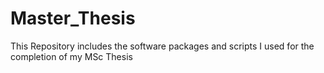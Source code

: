 # Master_Thesis
This Repository includes the software packages and scripts I used for the completion of my MSc Thesis
